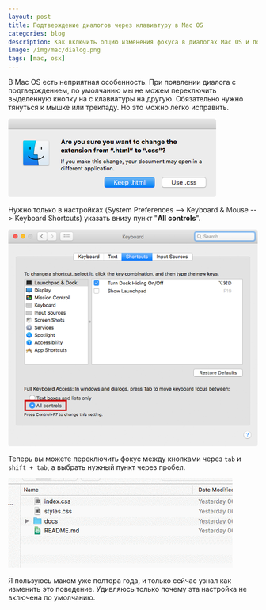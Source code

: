 ```yaml
---
layout: post
title: Подтверждение диалогов через клавиатуру в Mac OS
categories: blog
description: Как включить опцию изменения фокуса в диалогах Mac OS и подтверждать их с клавиатуры.
image: /img/mac/dialog.png
tags: [mac, osx]
---
```


В Mac OS есть неприятная особенность. При появлении диалога с подтверждением, по умолчанию мы не можем переключить выделенную кнопку на с клавиатуры на другую. Обязательно нужно тянуться к мышке или трекпаду. Но это можно легко исправить.

[![Mac OS диалог подтверждения](/img/mac/dialog.png)](/img/mac/dialog.png)

<!-- more -->

Нужно только в настройках (System Preferences --> Keyboard & Mouse --> Keyboard Shortcuts) указать внизу пункт "__All controls__".

[![Mac OS окно настроек клавиатуры](/img/mac/preferences.png)](/img/mac/preferences.png)

Теперь вы можете переключить фокус между кнопками через `tab` и `shift + tab`, а выбрать нужный пункт через пробел.

[![Mac OS — ](/img/mac/dialog.gif)](/img/mac/dialog.gif)

Я пользуюсь маком уже полтора года, и только сейчас узнал как изменить это поведение. Удивляюсь только почему эта настройка не включена по умолчанию.
